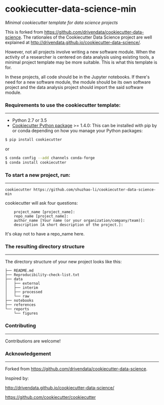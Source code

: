 # cookiecutter-data-science-min

_Minimal cookiecutter template for data science projects_

This is forked from https://github.com/drivendata/cookiecutter-data-science.
The rationales of the Cookiecutter Data Science project are well explained at http://drivendata.github.io/cookiecutter-data-science/.

However, not all projects involve writing a new software module. When the activity of a researcher is centered on data analysis using existing tools, a minimal project template may be more suitable. This is what this template is for. 

In these projects, all code should be in the Jupyter notebooks. If there's need for a new software module, the module should be its own software project and the data analysis project should import the said software module. 


### Requirements to use the cookiecutter template:
-----------
 - Python 2.7 or 3.5
 - [Cookiecutter Python package](http://cookiecutter.readthedocs.org/en/latest/installation.html) >= 1.4.0: This can be installed with pip by or conda depending on how you manage your Python packages:

``` bash
$ pip install cookiecutter
```

or

``` bash
$ conda config --add channels conda-forge
$ conda install cookiecutter
```


### To start a new project, run:
------------

    cookiecutter https://github.com/shuzhao-li/cookiecutter-data-science-min

cookiecutter will ask four questions:
```
    project_name [project_name]: 
    repo_name [project_name]: 
    author_name [Your name (or your organization/company/team)]: 
    description [A short description of the project.]: 
```
It's okay not to have a repo_name here.


### The resulting directory structure
------------

The directory structure of your new project looks like this: 

```
├── README.md
├── Reproducibility-check-list.txt
├── data
│   ├── external
│   ├── interim
│   ├── processed
│   └── raw
├── notebooks
├── references
└── reports
    └── figures
```

### Contributing
------------

Contributions are welcome!

### Acknowledgement
------------

Forked from https://github.com/drivendata/cookiecutter-data-science.

Inspired by:

http://drivendata.github.io/cookiecutter-data-science/

https://github.com/cookiecutter/cookiecutter
